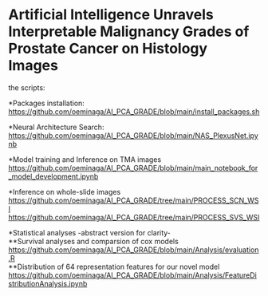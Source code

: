 # Artificial Intelligence Unravels Interpretable Malignancy Grades of Prostate Cancer on Histology Images

the scripts:
</br>

*Packages installation:
</br>https://github.com/oeminaga/AI_PCA_GRADE/blob/main/install_packages.sh</br>

*Neural Architecture Search:
</br>https://github.com/oeminaga/AI_PCA_GRADE/blob/main/NAS_PlexusNet.ipynb</br>

*Model training and Inference on TMA images
</br>https://github.com/oeminaga/AI_PCA_GRADE/blob/main/main_notebook_for_model_development.ipynb</br>

*Inference on whole-slide images
</br>https://github.com/oeminaga/AI_PCA_GRADE/tree/main/PROCESS_SCN_WSI
</br>https://github.com/oeminaga/AI_PCA_GRADE/tree/main/PROCESS_SVS_WSI</br>

*Statistical analyses -abstract version for clarity- </br>
**Survival analyses and comparsion of cox models
</br>https://github.com/oeminaga/AI_PCA_GRADE/blob/main/Analysis/evaluation.R</br>
**Distribution of 64 representation features for our novel model
https://github.com/oeminaga/AI_PCA_GRADE/blob/main/Analysis/FeatureDistributionAnalysis.ipynb</br>
